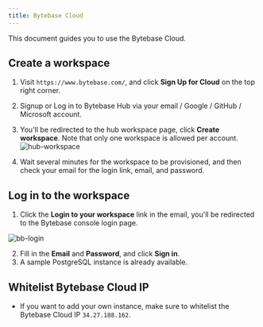 ```yaml
---
title: Bytebase Cloud
---
```


This document guides you to use the Bytebase Cloud.

## Create a workspace

1. Visit `https://www.bytebase.com/`, and click **Sign Up for Cloud** on the top right corner.
2. Signup or Log in to Bytebase Hub via your email / Google / GitHub / Microsoft account.
3. You'll be redirected to the hub workspace page, click **Create workspace**. Note that only one workspace is allowed per account.
   ![hub-workspace](/content/docs/get-started/saas/hub-workspace.webp)

4. Wait several minutes for the workspace to be provisioned, and then check your email for the login link, email, and password.

## Log in to the workspace

1. Click the **Login to your workspace** link in the email, you'll be redirected to the Bytebase console login page.

![bb-login](/content/docs/get-started/saas/bb-login.webp)

2. Fill in the **Email** and **Password**, and click **Sign in**.
3. A sample PostgreSQL instance is already available.

## Whitelist Bytebase Cloud IP

- If you want to add your own instance, make sure to whitelist the Bytebase Cloud IP `34.27.188.162`.
